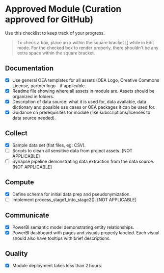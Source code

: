 # Approved Module (Curation approved for GitHub)
Use this checklist to keep track of your progress.

> To check a box, place an x within the square bracket [] while in Edit mode. For the checked box to render properly, there shouldn't be any extra space within the square bracket.

## Documentation
- [x] Use general OEA templates for all assets (OEA Logo, Creative Commons License, partner logo - if applicable.
- [x] Readme file showing where all assets in module are. Assets should be organized in folders.
- [x] Description of data source: what it is used for, data available, data dictionary and possible use cases or OEA packages it can be used for.
- [x] Guidance on prerequisites for module (like subscriptions/licenses to data source needed).

## Collect
- [x] Sample data set (flat files, eg: CSV).
- [ ] Scripts to clean all sensitive data from project assets. [NOT APPLICABLE]
- [ ] Synapse pipeline demonstrating data extraction from the data source. [NOT APPLICABLE]

## Compute
- [x] Define schema for initial data prep and pseudonymization.
- [ ] Implement process_stage1_into_stage2(). [NOT APPLICABLE]

## Communicate
- [x] PowerBI semantic model demonstrating entity relationships.
- [x] PowerBI dashboard with pages and visuals properly labeled. Each visual should also have tooltips with brief descriptions.

## Quality
- [x] Module deployment takes less than 2 hours.
